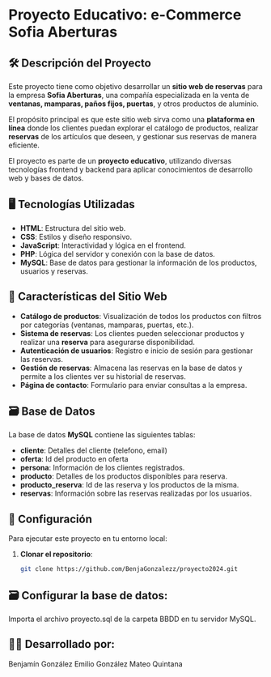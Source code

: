 # Proyecto Educativo: e-Commerce Sofia Aberturas

## 🛠️ Descripción del Proyecto

Este proyecto tiene como objetivo desarrollar un **sitio web de reservas** para la empresa **Sofia Aberturas**, una compañía especializada en la venta de **ventanas, mamparas, paños fijos, puertas**, y otros productos de aluminio.

El propósito principal es que este sitio web sirva como una **plataforma en línea** donde los clientes puedan explorar el catálogo de productos, realizar **reservas** de los artículos que deseen, y gestionar sus reservas de manera eficiente.

El proyecto es parte de un **proyecto educativo**, utilizando diversas tecnologías frontend y backend para aplicar conocimientos de desarrollo web y bases de datos.

## 🖥️ Tecnologías Utilizadas

- **HTML**: Estructura del sitio web.
- **CSS**: Estilos y diseño responsivo.
- **JavaScript**: Interactividad y lógica en el frontend.
- **PHP**: Lógica del servidor y conexión con la base de datos.
- **MySQL**: Base de datos para gestionar la información de los productos, usuarios y reservas.

## 🚀 Características del Sitio Web

- **Catálogo de productos**: Visualización de todos los productos con filtros por categorías (ventanas, mamparas, puertas, etc.).
- **Sistema de reservas**: Los clientes pueden seleccionar productos y realizar una **reserva** para asegurarse disponibilidad.
- **Autenticación de usuarios**: Registro e inicio de sesión para gestionar las reservas.
- **Gestión de reservas**: Almacena las reservas en la base de datos y permite a los clientes ver su historial de reservas.
- **Página de contacto**: Formulario para enviar consultas a la empresa.

## 🗃️ Base de Datos

La base de datos **MySQL** contiene las siguientes tablas:

- **cliente**: Detalles del cliente (telefono, email)
- **oferta**: Id del producto en oferta
- **persona**: Información de los clientes registrados.
- **producto**: Detalles de los productos disponibles para reserva.
- **producto_reserva**: Id de las reserva y los productos de la misma.
- **reservas**: Información sobre las reservas realizadas por los usuarios.


## 🔧 Configuración

Para ejecutar este proyecto en tu entorno local:

1. **Clonar el repositorio**:
   ```bash
   git clone https://github.com/BenjaGonzalezz/proyecto2024.git

   
## 🗃️ Configurar la base de datos:

Importa el archivo proyecto.sql de la carpeta BBDD en tu servidor MySQL.


##  👨‍💻 Desarrollado por:

Benjamín González
Emilio González
Mateo Quintana
